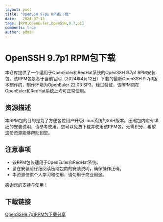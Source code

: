 ```yaml
---
layout: post
title: "OpenSSH 97p1 RPM包下载"
date:   2024-07-13
tags: [RPM,OpenEuler,OpenSSH,9.7,p1]
comments: true
author: admin
---
```

# OpenSSH 9.7p1 RPM包下载

本仓库提供了一个适用于OpenEuler和RedHat系统的OpenSSH 9.7p1 RPM安装包。该RPM包是基于当前官网（2024年4月12日）下载的最新OpenSSH 9.7p1版本制作的，制作环境为OpenEuler 22.03 SP3。经过验证，该RPM包在OpenEuler和RedHat系统上均可正常使用。

## 资源描述

本RPM包的目的是为了方便各位用户升级Linux系统的SSH版本。压缩包内附有详细的安装说明，请参考使用。您可以免费下载并使用该RPM包，无需积分，希望这份资源能够帮助到您。

## 注意事项

- 该RPM包仅适用于OpenEuler和RedHat系统。
- 请在安装前仔细阅读压缩包内的安装说明，确保操作正确。
- 本资源仅供个人学习和使用，请勿用于商业用途。

感谢您的支持与使用！

## 下载链接

[OpenSSH9.7p1RPM包下载分享](https://pan.quark.cn/s/50459456b580)